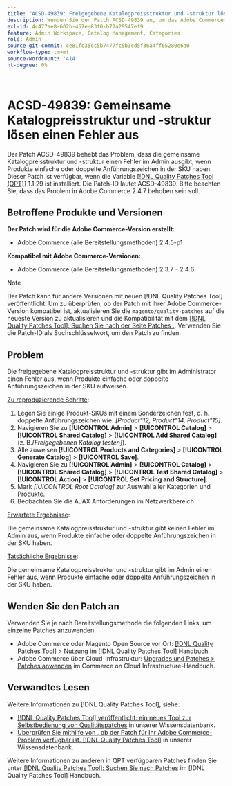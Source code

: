 ```yaml
---
title: "ACSD-49839: Freigegebene Katalogpreisstruktur und -struktur lösen einen Fehler aus"
description: Wenden Sie den Patch ACSD-49839 an, um das Adobe Commerce-Problem zu beheben, bei dem die gemeinsame Katalogpreisstruktur und -struktur einen Fehler im Admin auslöst, wenn Produkte einfache oder doppelte Anführungszeichen in der SKU aufweisen.
exl-id: 4c477ae8-602b-452e-83f0-b72a29547ef9
feature: Admin Workspace, Catalog Management, Categories
role: Admin
source-git-commit: ce81fc35cc5b7477fc5b3cd5f36a4ff65280e6a0
workflow-type: tm+mt
source-wordcount: '414'
ht-degree: 0%

---
```


# ACSD-49839: Gemeinsame Katalogpreisstruktur und -struktur lösen einen Fehler aus

Der Patch ACSD-49839 behebt das Problem, dass die gemeinsame Katalogpreisstruktur und -struktur einen Fehler im Admin ausgibt, wenn Produkte einfache oder doppelte Anführungszeichen in der SKU haben. Dieser Patch ist verfügbar, wenn die Variable [[!DNL Quality Patches Tool (QPT)]](/help/announcements/adobe-commerce-announcements/magento-quality-patches-released-new-tool-to-self-serve-quality-patches.md) 1.1.29 ist installiert. Die Patch-ID lautet ACSD-49839. Bitte beachten Sie, dass das Problem in Adobe Commerce 2.4.7 behoben sein soll.

## Betroffene Produkte und Versionen

**Der Patch wird für die Adobe Commerce-Version erstellt:**

* Adobe Commerce (alle Bereitstellungsmethoden) 2.4.5-p1

**Kompatibel mit Adobe Commerce-Versionen:**

* Adobe Commerce (alle Bereitstellungsmethoden) 2.3.7 - 2.4.6

>[!NOTE]
>
>Der Patch kann für andere Versionen mit neuen [!DNL Quality Patches Tool] veröffentlicht. Um zu überprüfen, ob der Patch mit Ihrer Adobe Commerce-Version kompatibel ist, aktualisieren Sie die `magento/quality-patches` auf die neueste Version zu aktualisieren und die Kompatibilität mit dem [[!DNL Quality Patches Tool]: Suchen Sie nach der Seite Patches .](https://experienceleague.adobe.com/tools/commerce-quality-patches/index.html). Verwenden Sie die Patch-ID als Suchschlüsselwort, um den Patch zu finden.

## Problem

Die freigegebene Katalogpreisstruktur und -struktur gibt im Administrator einen Fehler aus, wenn Produkte einfache oder doppelte Anführungszeichen in der SKU aufweisen.

<u>Zu reproduzierende Schritte</u>:

1. Legen Sie einige Produkt-SKUs mit einem Sonderzeichen fest, d. h. doppelte Anführungszeichen wie:
   *[Product&quot;12, Product&quot;14, Product&quot;15]*.
1. Navigieren Sie zu **[!UICONTROL Admin]** > **[!UICONTROL Catalog]** > **[!UICONTROL Shared Catalog]** > **[!UICONTROL Add Shared Catalog]** (z. B.*[Freigegebenen Katalog testen]*).
1. Alle zuweisen **[!UICONTROL Products and Categories]** > **[!UICONTROL Generate Catalog]** > **[!UICONTROL Save]**.
1. Navigieren Sie zu **[!UICONTROL Admin]** > **[!UICONTROL Catalog]** > **[!UICONTROL Shared Catalog]** > **[!UICONTROL Test Shared Catalog]** > **[!UICONTROL Action]** > **[!UICONTROL Set Pricing and Structure]**.
1. Mark *[!UICONTROL Root Catalog]* zur Auswahl aller Kategorien und Produkte.
1. Beobachten Sie die AJAX Anforderungen im Netzwerkbereich.

<u>Erwartete Ergebnisse</u>:

Die gemeinsame Katalogpreisstruktur und -struktur gibt keinen Fehler im Admin aus, wenn Produkte einfache oder doppelte Anführungszeichen in der SKU haben.

<u>Tatsächliche Ergebnisse</u>:

Die gemeinsame Katalogpreisstruktur und -struktur gibt im Admin einen Fehler aus, wenn Produkte einfache oder doppelte Anführungszeichen in der SKU haben.

## Wenden Sie den Patch an

Verwenden Sie je nach Bereitstellungsmethode die folgenden Links, um einzelne Patches anzuwenden:

* Adobe Commerce oder Magento Open Source vor Ort: [[!DNL Quality Patches Tool] > Nutzung](https://experienceleague.adobe.com/docs/commerce-operations/tools/quality-patches-tool/usage.html) im [!DNL Quality Patches Tool] Handbuch.
* Adobe Commerce über Cloud-Infrastruktur: [Upgrades und Patches > Patches anwenden](https://experienceleague.adobe.com/docs/commerce-cloud-service/user-guide/develop/upgrade/apply-patches.html) im Commerce on Cloud Infrastructure-Handbuch.

## Verwandtes Lesen

Weitere Informationen zu [!DNL Quality Patches Tool], siehe:

* [[!DNL Quality Patches Tool] veröffentlicht: ein neues Tool zur Selbstbedienung von Qualitätspatches](/help/announcements/adobe-commerce-announcements/magento-quality-patches-released-new-tool-to-self-serve-quality-patches.md) in unserer Wissensdatenbank.
* [Überprüfen Sie mithilfe von , ob der Patch für Ihr Adobe Commerce-Problem verfügbar ist. [!DNL Quality Patches Tool]](/help/support-tools/patches-available-in-qpt-tool/check-patch-for-magento-issue-with-magento-quality-patches.md) in unserer Wissensdatenbank.

Weitere Informationen zu anderen in QPT verfügbaren Patches finden Sie unter [[!DNL Quality Patches Tool]: Suchen Sie nach Patches](https://experienceleague.adobe.com/tools/commerce-quality-patches/index.html) im [!DNL Quality Patches Tool] Handbuch.
